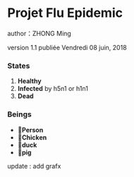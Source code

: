 # Projet Flu Epidemic 

author：ZHONG Ming

version 1.1 publiée Vendredi 08 juin, 2018

### States

1. **Healthy**
2. **Infected** by h5n1 or h1n1
3. **Dead**

### Beings

- :baby:**Person**
- :chicken:**Chicken**
- :hatched_chick:**duck**
- :pig2:**pig**

update : add grafx 


